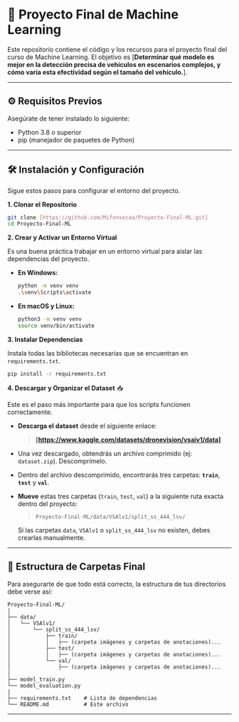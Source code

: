 # 🚀 Proyecto Final de Machine Learning

Este repositorio contiene el código y los recursos para el proyecto final del curso de Machine Learning. El objetivo es [**Determinar qué modelo es mejor en la detección precisa de vehículos en escenarios complejos, y cómo varía esta efectividad según el tamaño del vehículo.**].

---

## ⚙️ Requisitos Previos

Asegúrate de tener instalado lo siguiente:
* Python 3.8 o superior
* pip (manejador de paquetes de Python)

---

## 🛠️ Instalación y Configuración

Sigue estos pasos para configurar el entorno del proyecto.

**1. Clonar el Repositorio**
```bash
git clone [https://github.com/Mifonsecaa/Proyecto-Final-ML.git]
cd Proyecto-Final-ML
```

**2. Crear y Activar un Entorno Virtual**

Es una buena práctica trabajar en un entorno virtual para aislar las dependencias del proyecto.

* **En Windows:**
    ```bash
    python -m venv venv
    .\venv\Scripts\activate
    ```
* **En macOS y Linux:**
    ```bash
    python3 -m venv venv
    source venv/bin/activate
    ```

**3. Instalar Dependencias**

Instala todas las bibliotecas necesarias que se encuentran en `requirements.txt`.
```bash
pip install -r requirements.txt
```

**4. Descargar y Organizar el Dataset** 📥

Este es el paso más importante para que los scripts funcionen correctamente.

* **Descarga el dataset** desde el siguiente enlace:
    > **[https://www.kaggle.com/datasets/dronevision/vsaiv1/data]**

* Una vez descargado, obtendrás un archivo comprimido (ej: `dataset.zip`). Descomprímelo.

* Dentro del archivo descomprimido, encontrarás tres carpetas: **`train`**, **`test`** y **`val`**.

* **Mueve** estas tres carpetas (`train`, `test`, `val`) a la siguiente ruta exacta dentro del proyecto:
    > `Proyecto-Final-ML/data/VSAlv1/split_ss_444_lsv/`

    Si las carpetas `data`, `VSAlv1` o `split_ss_444_lsv` no existen, debes crearlas manualmente.

---

## 📂 Estructura de Carpetas Final

Para asegurarte de que todo está correcto, la estructura de tus directorios debe verse así:

```
Proyecto-Final-ML/
|
├── data/
│   └── VSAlv1/
│       └── split_ss_444_lsv/
│           ├── train/
│           │   ├── (carpeta imágenes y carpetas de anotaciones)...
│           ├── test/
│           │   ├── (carpeta imágenes y carpetas de anotaciones)...
│           └── val/
│               ├── (carpeta imágenes y carpetas de anotaciones)...
|      
├── model_train.py
└── model_evaluation.py
|
├── requirements.txt    # Lista de dependencias
└── README.md           # Este archivo
```

---

